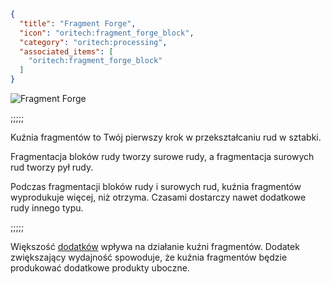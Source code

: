 ```json
{
  "title": "Fragment Forge",
  "icon": "oritech:fragment_forge_block",
  "category": "oritech:processing",
  "associated_items": [
    "oritech:fragment_forge_block"
  ]
}
```

![Fragment Forge](oritech:textures/book/fragment_forge.png,fit)

;;;;;

Kuźnia fragmentów to Twój pierwszy krok w przekształcaniu rud w sztabki.

Fragmentacja bloków rudy tworzy surowe rudy, a fragmentacja surowych rud tworzy pył rudy.

Podczas fragmentacji bloków rudy i surowych rud, kuźnia fragmentów wyprodukuje więcej, niż otrzyma. Czasami dostarczy nawet dodatkowe rudy innego typu.

;;;;;

Większość [dodatków](^oritech:processing/addons) wpływa na działanie kuźni fragmentów. Dodatek zwiększający wydajność spowoduje, że kuźnia fragmentów będzie produkować dodatkowe produkty uboczne.